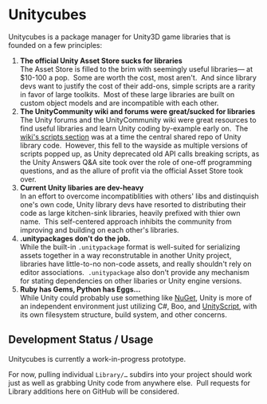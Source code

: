 # Unitycubes

Unitycubes is a package manager for Unity3D game libraries that is founded on a few principles:

1. **The official Unity Asset Store sucks for libraries**  
   The Asset Store is filled to the brim with seemingly useful libraries— at $10-100 a pop.  Some are worth the cost, most aren't.  And since library devs want to justify the cost of their add-ons, simple scripts are a rarity in favor of large toolkits.  Most of these large libraries are built on custom object models and are incompatible with each other.
2. **The UnityCommunity wiki and forums were great/sucked for libraries**  
   The Unity forums and the UnityCommunity wiki were great resources to find useful libraries and learn Unity coding by-example early on.  The [wiki's scripts section](http://wiki.unity3d.com/index.php/Scripts "Unify Community Wiki - Scripts") was at a time the central shared repo of Unity library code.  However, this fell to the wayside as multiple versions of scripts popped up, as Unity deprecated old API calls breaking scripts, as the Unity Answers Q&A site took over the role of one-off programming questions, and as the allure of profit via the official Asset Store took over.
3. **Current Unity libaries are dev-heavy**  
   In an effort to overcome incompatiblities with others' libs and distinquish one's own code, Unity library devs have resorted to distributing their code as large kitchen-sink libraries, heavily prefixed with thier own name.  This self-centered approach inhibits the community from improving and building on each other's libraries.
4. **.unitypackages don't do the job.**  
   While the built-in `.unitypackage` format is well-suited for serializing assets together in a way reconstrutable in another Unity project, libraries have little-to-no non-code assets, and really shouldn't rely on editor associations.   `.unitypackage` also don't provide any mechanism for stating dependencies on other libaries or Unity engine versions.
5. **Ruby has Gems, Python has Eggs…**  
   While Unity could probably use something like [NuGet](http://www.nuget.org/), Unity is more of an independent environment just utilizing C#, Boo, and [UnityScript](https://github.com/bamboo/unityscript), with its own filesystem structure, build system, and other concerns.


## Development Status / Usage

Unitycubes is currently a work-in-progress prototype.

For now, pulling individual `Library/…` subdirs into your project should work just as well as grabbing Unity code from anywhere else.  Pull requests for Library additions here on GitHub will be considered.
